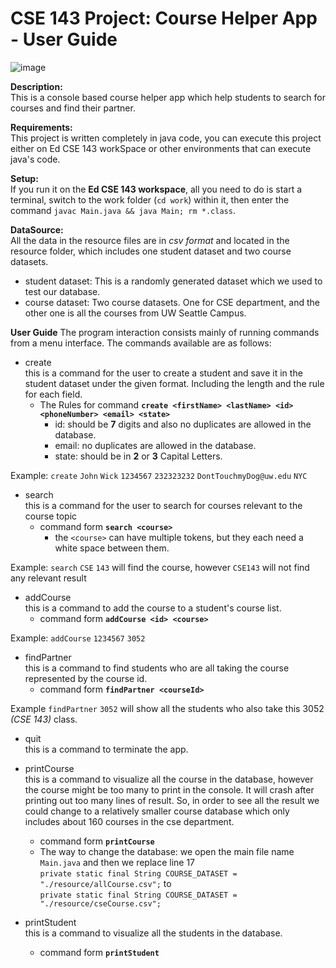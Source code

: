 CSE 143 Project: Course Helper App -  User Guide
===

![image](https://user-images.githubusercontent.com/50006786/101043459-3395ed80-3533-11eb-8920-486b57bd5ec9.png)

**Description:**\
This is a console based course helper app which help students to search for courses and find their partner. 

**Requirements:**\
This project is written completely in java code, you can execute this project either on Ed CSE 143 workSpace or 
other environments that can execute java's code.

**Setup:**\
If you run it on the **Ed CSE 143 workspace**, all you need to do is start a terminal, switch to the work folder
(`cd work`) within it, then enter the command `javac Main.java && java Main; rm *.class`.

**DataSource:**\
All the data in the resource files are in *csv format* and located in the resource folder, which includes one student
dataset and two course datasets. 
- student dataset: This is a randomly generated dataset which we used to test our database. 
- course dataset: Two course datasets. One for CSE department, and the other one is all the courses from UW Seattle Campus.

**User Guide**
The program interaction consists mainly of running commands from a menu interface. The commands available are as follows:
- create\
  this is a command for the user to create a student and save it in the student dataset under the given format. Including the
  length and the rule for each field.
  + The Rules for command **`create <firstName> <lastName> <id> <phoneNumber> <email> <state>`**
    * id: should be **7** digits and also no duplicates are allowed in the database. 
    * email: no duplicates are allowed in the database.
    * state: should be in **2** or **3** Capital Letters.

Example: `create` `John` `Wick` `1234567` `232323232` `DontTouchmyDog@uw.edu` `NYC`    
  
- search\
  this is a command for the user to search for courses relevant to the course topic
  + command form **`search <course>`**
    * the `<course>` can have multiple tokens, but they each need a white space between them.
  
Example: `search` `CSE` `143` will find the course, however `CSE143` will not find any relevant result

- addCourse\
  this is a command to add the course to a student's course list.
    + command form **`addCourse <id> <course>`**
    
Example: `addCourse` `1234567` `3052`

- findPartner\
  this is a command to find students who are all taking the course represented by the course id.
  + command form **`findPartner <courseId>`**
    
Example `findPartner` `3052` will show all the students who also take this 3052 *(CSE 143)* class.
- quit\
  this is a command to terminate the app.
  
- printCourse\
  this is a command to visualize all the course in the database, however the course might be too many to print in the
  console. It will crash after printing out too many lines of result. 
  So, in order to see all the result we could change to a relatively smaller course database 
  which only includes about 160 courses in the cse department.
    + command form **`printCourse`**
    + The way to change the database:
        we open the main file name `Main.java` and then we replace line 17\
      `private static final String COURSE_DATASET = "./resource/allCourse.csv";` to\
      `private static final String COURSE_DATASET = "./resource/cseCourse.csv";`
  
- printStudent\
this is a command to visualize all the students in the database.
  + command form **`printStudent`**
